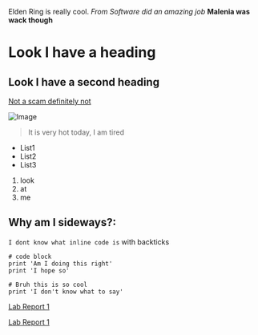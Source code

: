 Elden Ring is really cool.
*From Software did an amazing job*
**Malenia was wack though**

# Look I have a heading

## Look I have a second heading

[Not a scam definitely not](https://www.fromsoftware.jp/ww/)

![Image](https://cdn.wccftech.com/wp-content/uploads/2019/06/ELDEN_RING_-_Screenshot_5_1560120363.jpg)

>It is very hot today, I am tired

* List1
* List2
* List3

1. look
2. at
3. me

Why am I sideways?:
---

`I dont know what inline code is` with backticks

```
# code block
print 'Am I doing this right'
print 'I hope so'
```
```
# Bruh this is so cool
print 'I don't know what to say'
```

[Lab Report 1](lab-report-1-week-2.html)

[Lab Report 1](https://lykevin2341.github.io/cse15l-lab-reports/lab-report-1-week-2.html)